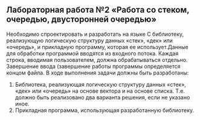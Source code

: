 ## Лабораторная работа №2 «Работа со стеком, очередью, двусторонней очередью»

Необходимо спроектировать и разработать на языке C библиотеку, реализующую логическую структуру данных «стек», «дек» или «очередь», и прикладную программу, которая ее использует.Данные для обработки программой вводятся из входного потока. Каждая строка, вводимая пользователем, должна обрабатываться отдельно. Завершение ввода (завершение работы программы определяется концом файла.
В ходе выполнения задачи должны быть разработаны:
1. Библиотека, реализующая логическую структуру данных «стек», «дек» или «очередь» на основе вектора и на основе списка. Т.е. должно быть реализовано два варианта решения, если не указано иное.
2. Прикладная программа, использующая разработанную библиотеку.